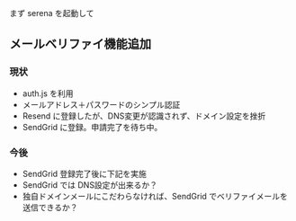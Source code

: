 まず serena を起動して

## メールベリファイ機能追加

### **現状**  

- auth.js を利用
- メールアドレス＋パスワードのシンプル認証
- Resend に登録したが、DNS変更が認識されず、ドメイン設定を挫折
- SendGrid に登録。申請完了を待ち中。

### **今後**

- SendGrid 登録完了後に下記を実施
- SendGrid では DNS設定が出来るか？
- 独自ドメインメールにこだわらなければ、SendGrid でベリファイメールを送信できるか？
